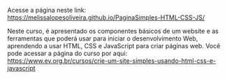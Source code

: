 Acesse a página neste link: https://melissalopesoliveira.github.io/PaginaSimples-HTML-CSS-JS/

Neste curso, é apresentado os componentes básicos de um website e as ferramentas que poderá usar para iniciar o desenvolvimento Web, aprendendo a usar HTML, CSS e JavaScript para criar páginas web.
Você pode acessar a página do curso por aqui: https://www.ev.org.br/cursos/crie-um-site-simples-usando-html-css-e-javascript
